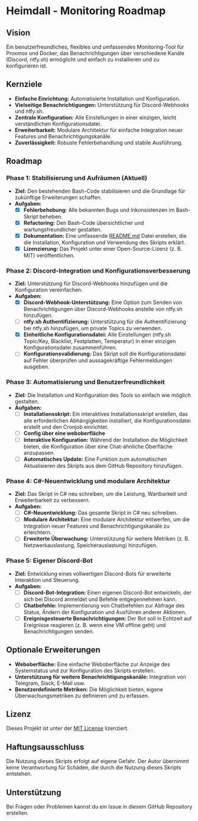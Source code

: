 # Heimdall - Monitoring Roadmap

## Vision

Ein benutzerfreundliches, flexibles und umfassendes Monitoring-Tool für Proxmox und Docker, das Benachrichtigungen über verschiedene Kanäle (Discord, ntfy.sh) ermöglicht und einfach zu installieren und zu konfigurieren ist.

## Kernziele

*   **Einfache Einrichtung:** Automatisierte Installation und Konfiguration.
*   **Vielseitige Benachrichtigungen:** Unterstützung für Discord-Webhooks und ntfy.sh.
*   **Zentrale Konfiguration:** Alle Einstellungen in einer einzigen, leicht verständlichen Konfigurationsdatei.
*   **Erweiterbarkeit:** Modulare Architektur für einfache Integration neuer Features und Benachrichtigungskanäle.
*   **Zuverlässigkeit:** Robuste Fehlerbehandlung und stabile Ausführung.

## Roadmap

### Phase 1: Stabilisierung und Aufräumen (Aktuell)

*   **Ziel:** Den bestehenden Bash-Code stabilisieren und die Grundlage für zukünftige Erweiterungen schaffen.
*   **Aufgaben:**
    *   [X] **Fehlerbehebung:** Alle bekannten Bugs und Inkonsistenzen im Bash-Skript beheben.
    *   [X] **Refactoring:** Den Bash-Code übersichtlicher und wartungsfreundlicher gestalten.
    *   [X] **Dokumentation:** Eine umfassende [README.md](README.md) Datei erstellen, die die Installation, Konfiguration und Verwendung des Skripts erklärt.
    *   [X] **Lizenzierung:** Das Projekt unter einer Open-Source-Lizenz (z. B. MIT) veröffentlichen.

### Phase 2: Discord-Integration und Konfigurationsverbesserung

*   **Ziel:** Unterstützung für Discord-Webhooks hinzufügen und die Konfiguration vereinfachen.
*   **Aufgaben:**
    *   [X] **Discord-Webhook-Unterstützung:** Eine Option zum Senden von Benachrichtigungen über Discord-Webhooks anstelle von ntfy.sh hinzufügen.
    *   [ ] **ntfy.sh Authentifizierung:** Unterstützung für die Authentifizierung bei ntfy.sh hinzufügen, um private Topics zu verwenden.
    *   [X] **Einheitliche Konfigurationsdatei:** Alle Einstellungen (ntfy.sh Topic/Key, Blacklist, Festplatten, Temperatur) in einer einzigen Konfigurationsdatei zusammenführen.
    *   [ ] **Konfigurationsvalidierung:** Das Skript soll die Konfigurationsdatei auf Fehler überprüfen und aussagekräftige Fehlermeldungen ausgeben.

### Phase 3: Automatisierung und Benutzerfreundlichkeit

*   **Ziel:** Die Installation und Konfiguration des Tools so einfach wie möglich gestalten.
*   **Aufgaben:**
    *   [ ] **Installationsskript:** Ein interaktives Installationsskript erstellen, das alle erforderlichen Abhängigkeiten installiert, die Konfigurationsdatei erstellt und den Cronjob einrichtet.
    *   [ ] **Config über eine weboberfläche**
    *   [ ] **Interaktive Konfiguration:** Während der Installation die Möglichkeit bieten, die Konfiguration über eine Chat-ähnliche Oberfläche anzupassen.
    *   [ ] **Automatisches Update:** Eine Funktion zum automatischen Aktualisieren des Skripts aus dem GitHub Repository hinzufügen.

### Phase 4: C#-Neuentwicklung und modulare Architektur

*   **Ziel:** Das Skript in C# neu schreiben, um die Leistung, Wartbarkeit und Erweiterbarkeit zu verbessern.
*   **Aufgaben:**
    *   [ ] **C#-Neuentwicklung:** Das gesamte Skript in C# neu schreiben.
    *   [ ] **Modulare Architektur:** Eine modulare Architektur entwerfen, um die Integration neuer Features und Benachrichtigungskanäle zu erleichtern.
    *   [ ] **Erweiterte Überwachung:** Unterstützung für weitere Metriken (z. B. Netzwerkauslastung, Speicherauslastung) hinzufügen.

### Phase 5: Eigener Discord-Bot

*   **Ziel:** Entwicklung eines vollwertigen Discord-Bots für erweiterte Interaktion und Steuerung.
*   **Aufgaben:**
    *   [ ] **Discord-Bot-Integration:** Einen eigenen Discord-Bot entwickeln, der sich bei Discord anmeldet und Befehle entgegennehmen kann.
    *   [ ] **Chatbefehle:** Implementierung von Chatbefehlen zur Abfrage des Status, Ändern der Konfiguration und Ausführen anderer Aktionen.
    *   [ ] **Ereignisgesteuerte Benachrichtigungen:** Der Bot soll in Echtzeit auf Ereignisse reagieren (z. B. wenn eine VM offline geht) und Benachrichtigungen senden.

## Optionale Erweiterungen

*   **Weboberfläche:** Eine einfache Weboberfläche zur Anzeige des Systemstatus und zur Konfiguration des Skripts erstellen.
*   **Unterstützung für weitere Benachrichtigungskanäle:** Integration von Telegram, Slack, E-Mail usw.
*   **Benutzerdefinierte Metriken:** Die Möglichkeit bieten, eigene Überwachungsmetriken zu definieren und zu erfassen.

## Lizenz

Dieses Projekt ist unter der [MIT License](LICENSE) lizenziert.

## Haftungsausschluss

Die Nutzung dieses Skripts erfolgt auf eigene Gefahr. Der Autor übernimmt keine Verantwortung für Schäden, die durch die Nutzung dieses Skripts entstehen.

## Unterstützung

Bei Fragen oder Problemen kannst du ein Issue in diesem GitHub Repository erstellen.
